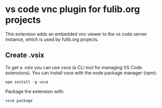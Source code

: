 # vs code vnc plugin for fulib.org projects
This extension adds an embedded vnc viewer to the vs code server instance, which is used by fulib.org projects.

## Create .vsix
To get a .vsix you can use vsce (a CLI tool for managing VS Code extensions).
You can install vsce with the node package manager (npm):
```
npm install -g vsce
```
Package the extension with: 
```
vsce package
```